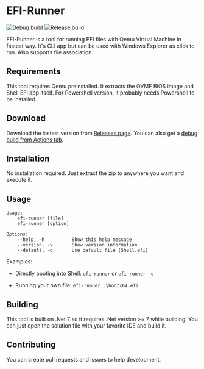 # EFI-Runner
[![Debug build](https://github.com/Segilmez06/EFI-Runner/actions/workflows/debug-build.yml/badge.svg)](https://github.com/Segilmez06/EFI-Runner/actions/workflows/debug-build.yml)
[![Release build](https://github.com/Segilmez06/EFI-Runner/actions/workflows/release-build.yml/badge.svg)](https://github.com/Segilmez06/EFI-Runner/actions/workflows/release-build.yml)

EFI-Runner is a tool for running EFI files with Qemu Virtual Machine in fastest way. It's CLI app but can be used with Windows Explorer as click to run. Also supports file association.

## Requirements
This tool requires Qemu preinstalled. It extracts the OVMF BIOS image and Shell EFI app itself. For Powershell version, it probably needs Powershell to be installed.

## Download
Download the lastest version from [Releases page](https://github.com/Segilmez06/EFI-Runner/releases/latest). You can also get a [debug build from Actions tab](https://github.com/Segilmez06/EFI-Runner/actions/workflows/debug-build.yml).

## Installation
No installation required. Just extract the zip to anywhere you want and execute it.

## Usage
```
Usage: 
    efi-runner [file]
    efi-runner [option]

Options:
    --help, -h          Show this help message
    --version, -v       Show version information
    --default, -d       Use default file (Shell.efi)
```
Examples:
- Directly booting into Shell:
  `efi-runner` or `efi-runner -d`

- Running your own file:
  `efi-runner .\bootx64.efi`
  
## Building
This tool is built on .Net 7 so it requires .Net version >= 7 while building. You can just open the solution file with your favorite IDE and build it.

## Contributing
You can create pull requests and issues to help development.

